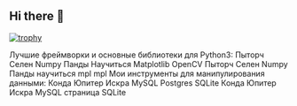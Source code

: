 ## Hi there 👋
[![trophy](https://github-profile-trophy.vercel.app/?username=Anufriev33&theme=onedark)](https://github.com/ryo-ma/github-profile-trophy)




Лучшие фреймворки и основные библиотеки для Python3:
Пыторч	Селен	Numpy	Панды	Научиться	Matplotlib	OpenCV
Пыторч	Селен	Numpy	Панды	научиться	mpl	mpl
Мои инструменты для манипулирования данными:
Конда	Юпитер	Искра	MySQL	Postgres	SQLite
Конда	Юпитер	Искра	MySQL	страница	SQLite
